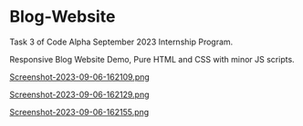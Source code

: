 # Blog-Website
Task 3 of Code Alpha September 2023 Internship Program.

Responsive Blog Website Demo, Pure HTML and CSS with minor JS scripts.

[Screenshot-2023-09-06-162109.png](https://postimg.cc/Xpmbz166)

[Screenshot-2023-09-06-162129.png](https://postimg.cc/Q99g0MQ3)

[Screenshot-2023-09-06-162155.png](https://postimg.cc/mPmQ49V4)
